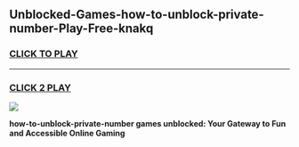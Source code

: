 
## Unblocked-Games-how-to-unblock-private-number-Play-Free-knakq
<h3>
<a href="https://premium76.site?title=how-to-unblock-private-number&ref=10A">CLICK TO PLAY</a></h3>
<hr>

<h3>
<a href="https://premium76.site?title=how-to-unblock-private-number&ref=10A">CLICK 2 PLAY</a>
  
</h3>

<a href="https://premium76.site?title=how-to-unblock-private-number&ref=10A"><img src="https://clearcache.store/games.png"></a>


**how-to-unblock-private-number games unblocked: Your Gateway to Fun and Accessible Online Gaming**
